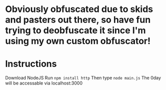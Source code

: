 # Obviously obfuscated due to skids and pasters out there, so have fun trying to deobfuscate it since I'm using my own custom obfuscator!

# Instructions
Download NodeJS
Run ```npm install http```
Then type ```node main.js```
The 0day will be accessable via localhost:3000
